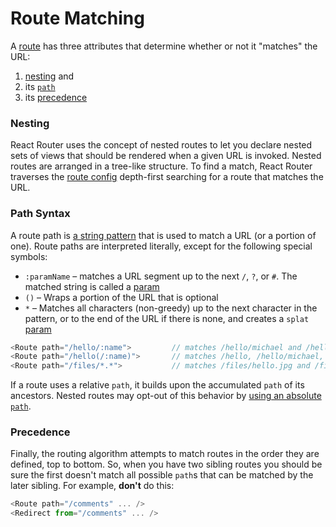 # Route Matching

A [route](../../Glossary.md#route) has three attributes that determine whether or not it "matches" the URL:  

1. [nesting](#nesting) and
2. its [`path`](#path-syntax)
3. its [precedence](#precedence)

### Nesting
React Router uses the concept of nested routes to let you declare nested sets of views that should be rendered when a given URL is invoked. Nested routes are arranged in a tree-like structure. To find a match, React Router traverses the [route config](../../Glossary.md#routeconfig) depth-first searching for a route that matches the URL.

### Path Syntax
A route path is [a string pattern](../../Glossary.md#routepattern) that is used to match a URL (or a portion of one). Route paths are interpreted literally, except for the following special symbols:

  - `:paramName` – matches a URL segment up to the next `/`, `?`, or `#`. The matched string is called a [param](../../Glossary.md#params)
  - `()` – Wraps a portion of the URL that is optional
  - `*` – Matches all characters (non-greedy) up to the next character in the pattern, or to the end of the URL if there is none, and creates a `splat` [param](../../Glossary.md#params)

```js
<Route path="/hello/:name">         // matches /hello/michael and /hello/ryan
<Route path="/hello(/:name)">       // matches /hello, /hello/michael, and /hello/ryan
<Route path="/files/*.*">           // matches /files/hello.jpg and /files/path/to/hello.jpg
```

If a route uses a relative `path`, it builds upon the accumulated `path` of its ancestors. Nested routes may opt-out of this behavior by [using an absolute `path`](RouteConfiguration.md#decoupling-the-ui-from-the-url).

### Precedence
Finally, the routing algorithm attempts to match routes in the order they are defined, top to bottom. So, when you have two sibling routes you should be sure the first doesn't match all possible `path`s that can be matched by the later sibling. For example, **don't** do this:

```js
<Route path="/comments" ... />
<Redirect from="/comments" ... />
```
